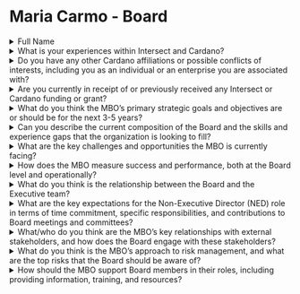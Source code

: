 # Maria Carmo - Board

<details>

<summary>Full Name</summary>

Maria Carmo

</details>



<details>

<summary>What is your experiences within Intersect and Cardano?</summary>

My experience with Cardano and Intersect is vast and diverse, reflecting my ongoing commitment to the ecosystem and the promotion of blockchain technology.

Experience with Cardano:

• Pioneer of Catalyst Fund 1: I have been involved since the beginning in the Catalyst Fund, contributing to education and content creation focused on community integration.&#x20;

• Cofounder of Cardanistas Pool: The Cardanistas Pool plays a crucial role in the operation of the Cardano network, contributing to transaction processing and block validation and production. Cardanistas also produces educational content with live sessions every Sunday, providing updates on the Cardano ecosystem. Wwe are at 202 lives&#x20;

• Cofounder of Lovelace Academy: This platform offers free educational content about Plutus. https://learn.lovelace.academy&#x20;

• Host of Cardano Summit 2022 and CIP 1694 Workshop 2023: I presented and facilitated discussions at major events, promoting innovation and knowledge about Cardano.&#x20;

• Cardano for Beginners course: The course is available on Cardano Feed: https://cardanofeed.com/learn/cardano-for-beginners-101-free-course and aims to give a short cut and a practical approach for new people.&#x20;

• Involvement in Catalyst, Swarm, and other projects: I have engaged in various projects within the Cardano community, including the Manifesto Cardano project, which aims to involve the community in Brazil in Cardano governance. https://linktr.ee/manifestocardanobrasil

Experience with Intersect:

• Member of Intersect: Associated as a pioneer member.&#x20;

• Education and Multimedia Grant: I worked with Daniela Alves on the grant in the Education and Multimedia category of Intersect, which resulted in the creation of GovChainLab. GovChainLab aims to create educational materials on Decentralized Governance, and conducts online and in-person workshops. We also produce content on our Substack, and tutorial videos in Portuguese, expanding our reach and impact on education about decentralized governance. To learn more, visit: https://govchainlab.substack.com/&#x20;

• Cohost of the DRep Pioneer Workshop: I co-organized the DRep Pioneer Workshop in Rio de Janeiro, in partnership with the Think Tank Institute of Technology and Society. The event was well-received and generated interest in future collaborations. https://govchainlab.substack.com/p/drep-pioneer-program-brasil&#x20;

• Cohost of a local event in Curitiba funded by Intersect: I held a local event in Curitiba at the Hard Rock Café, which was highly praised by participants and generated interest from other institutions to conduct similar events. https://govchainlab.substack.com/p/cardano-na-mesa-do-hard-rock-cafe-6ad&#x20;

• Cohost of the Constitutional Workshop in São Paulo: I co-organized the Constitutional Workshop in São Paulo on August 31, in partnership with ESPM. The workshop was held at the Campus Tech of the institution and generated requests for future activities. https://govchainlab.substack.com/p/saiba-como-foi-o-workshop-constitucional

</details>



<details>

<summary>Do you have any other Cardano affiliations or possible conflicts of interests, including you as an individual or an enterprise you are associated with?</summary>

Currently, my main affiliation with Cardano is through the activities mentioned in the previous question.

</details>



<details>

<summary>Are you currently in receipt of or previously received any Intersect or Cardano funding or grant?</summary>

Yes, I have received funding and grants in different capacities:

Projects Funded by Catalyst:&#x20;

• Lovelace Academy: I received financial support to develop and maintain our free educational platform focused on Plutus.&#x20;

• DEFI School Latam Funding and Grants from Intersect: Currently, I am not receiving active funding from Intersect. All grants and funding received have been used to promote and expand education and innovation within the Cardano ecosystem transparently and effectively.&#x20;

• Education and Multimedia Grant: I worked on the project funded by Intersect for the creation of GovChainLab, which aims to produce educational materials on Decentralized Governance and conduct online and in-person workshops.&#x20;

• DRep Pioneer Workshop: I co-organized the DRep Pioneer Workshop in Rio de Janeiro with the support of Intersect.&#x20;

• Local Event in Curitiba: I held a local event at the Hard Rock Café in Curitiba, funded by Intersect, which was well-received and generated interest from other institutions.&#x20;

• Constitutional Workshop in São Paulo: I co-organized this workshop at the Campus Tech of ESPM in São Paulo (business school), also funded by Intersect.

</details>



<details>

<summary>What do you think the MBO’s primary strategic goals and objectives are or should be for the next 3-5 years?</summary>

Expand and Diversify Hubs:

• Establish New Hubs: Create new hubs in underrepresented regions to increase global presence and cultural diversity within the Intersect network.&#x20;

• Adapt Hubs to Local Context: Ensure that each hub adapts its operations and initiatives to the local cultural and economic context to maximize the impact and relevance of activities. This expansion should consider not only broad geographic divisions but also the cultural and contextual nuances of each locality. Dividing the network solely by regions can lead to a loss of specific cultural context, which may affect the effectiveness and relevance of initiatives. Each culture has its own needs and challenges, and an approach that does not take this into account may result in strategies that do not resonate with local communities. Invest in Education and Training:&#x20;

• Develop Educational Programs: Create and fund educational programs and training on blockchain, DAOs, and decentralized governance, promoting greater understanding and participation in the ecosystem.&#x20;

• Support Training Initiatives: Provide support for local educational initiatives, such as workshops and courses, to promote education and training in decentralized governance. Increase Transparency and Accountability:&#x20;

• Publish Detailed Reports: Ensure that all aspects of operations, including budgets, decisions, and activities of Intersect and the Hubs, are transparent and documented. Publish regular and accessible reports for the community. Strengthen Innovation and Collaboration:&#x20;

• Encourage Partnerships and Collaborations: Establish partnerships with other DAOs, organizations, and projects to promote innovation and collaboration within the ecosystem. Encourage knowledge and resource exchange among the hubs. Develop Marketing and Engagement Strategies:&#x20;

• Increase Brand Visibility: Implement marketing campaigns to promote the Intersect brand and raise awareness of the organization both within and outside the blockchain community. • Engage the Community: Create strategies to increase community engagement, such as events and active participation initiatives, to keep the member base engaged and motivated. Establish Guidelines for Recruiting New Members:&#x20;

• Implement Effective Recruitment Methods: Develop and adopt guidelines for recruiting new members that prioritize quality over quantity. This includes methods that ensure new members are genuinely interested and committed to the organization's goals.&#x20;

• Promote Genuine Engagement: Focus on strategies that encourage the onboarding of individuals aligned with Intersect's values and objectives, rather than attracting members solely through giveaways or temporary incentives.

</details>



<details>

<summary>Can you describe the current composition of the Board and the skills and experience gaps that the organization is looking to fill?</summary>

According to Intersect's knowledge base, the initial Board of Directors is composed of five members:

Representatives of Initial Funders: Three members are appointed to represent the initial funders, including representatives from Input Output Global and EMURGO. These members were designated to help establish the organization's operations.

Interim COO: The third seat is occupied by the COO, who serves in an interim capacity and facilitates the connection between the executive team and the Board.

Academic Seat: One seat is reserved for an academic member from the Blockchain Excellence Center at the University of Wyoming, who holds a one-year term.

The two remaining seats will be filled by members from Intersect, with elections currently taking place. The term for these seats will be defined in collaboration with the community as part of the electoral planning.

Skills and Experience Gaps: In this context, Intersect seeks to fill essential skills and experience gaps to ensure effective governance and the sustainability of the organization. As a candidate in this election, I believe I possess the necessary skills mentioned:

Governance and Oversight:

Strategic Development: Provide strategic guidance to align the organization's goals and activities with its mission and vision.

Performance Oversight: Monitor the performance of the executive team, offering oversight on key initiatives.

Fiduciary Duties:

Duty of Care and Loyalty: Act with diligence and in the best interest of the organization, avoiding and disclosing conflicts of interest.

Financial Oversight:

Budget Approval and Monitoring: Oversee financial performance, approve budgets, and ensure operations are within financial means.

Risk Management: Implement adequate financial controls and risk management processes.

Support for the Executive Team:

Mentorship and Guidance: Provide mentorship and strategic advice to the executive team, contributing to leadership succession planning.

Stakeholder Engagement:

Member Representation: Ensure that member interests are represented in decision-making and that communication is transparent.

Public Relations: Support efforts to maintain positive relationships with donors, partners, and the public.

Key Expectations:

• Independence: Maintain independence in judgment and contribute unbiased opinions.&#x20;

• Engagement: Actively participate in board meetings and strategic planning.&#x20;

• Integrity: Uphold high ethical standards and the organization’s mission in all board-related activities.&#x20;

By bringing my experience and commitment, I am confident that I can help Intersect advance strategically and effectively, promoting robust and impactful governance.

</details>



<details>

<summary>What are the key challenges and opportunities the MBO is currently facing?</summary>

Intersect faces crucial challenges and opportunities for its growth and effectiveness. One of the main challenges is strengthening trust and transparency among members and stakeholders. It is essential to build a solid foundation of trust, which involves the continuous implementation of practices that ensure visibility in the operations and decisions of the organization and the Hubs.

Another significant challenge is community engagement. Encouraging active participation from members requires creating a welcoming environment where everyone feels motivated to contribute. Promoting hubs in different regions also presents complexities, as each hub has unique cultural and operational dynamics that require adaptive strategies.

Regarding existing membership plans, it is vital to consult members to ensure that these plans meet their expectations. Conducting surveys can help identify needs and opportunities, allowing the development of new plans that attract potential members.

Intersect also has significant opportunities. The global expansion of hubs can diversify and strengthen the member base, bringing valuable experiences and perspectives. Additionally, by positioning itself as a leader in education and the promotion of decentralized governance and blockchain, Intersect can attract new members interested in learning and engaging, establish partnerships with other institutions/organizations, universities, and think tanks. Offering resources and training can not only attract new members but also foster a continuous learning environment. The growing interest in decentralized technologies also presents an opportunity to develop tools that facilitate participation and engagement among members.

</details>



<details>

<summary>How does the MBO measure success and performance, both at the Board level and operationally?</summary>

Intersect adopts a comprehensive approach to measuring success and performance, both at Board level and in daily operations, using both qualitative and quantitative metrics that reflect its strategic objectives.

At Board level, performance is evaluated through regular reviews that analyze effectiveness in strategic decision-making and oversight of operations. It is essential that the decisions and initiatives of the Board align with Intersect's mission and vision, and periodic reports help ensure this connection. Transparency and communication with members are also key, with the Board assessing its effectiveness in disseminating information and promoting open dialogue.

Operationally, the team utilizes specific metrics to measure progress against strategic objectives. This includes indicators such as the number of new members, engagement in hub activities, and the effectiveness of funded projects. Continuous collection and analysis of feedback from the community is an important part of this process, allowing for an understanding of how operations are perceived by all involved. The success of projects and initiatives is measured based on impact indicators and achieved results. This involves setting clear goals at the beginning of each project and analyzing results at each implementation milestone.

</details>



<details>

<summary>What do you think is the relationship between the Board and the Executive team?</summary>

The Board works closely with the executive team to drive strategic objectives and uphold the organization’s governance standards.

The Board should be an intermediary, supporting and enabling communications between the executive team and the community, and helping the exec team to better hear the community.

</details>



<details>

<summary>What are the key expectations for the Non-Executive Director (NED) role in terms of time commitment, specific responsibilities, and contributions to Board meetings and committees?</summary>

The role of Non-Executive Director (NED) at Intersect involves a significant commitment and strategic responsibilities to ensure the long-term effectiveness of the organization. The NED is expected to dedicate about two days per month to the position, which includes attending Board meetings and reviewing relevant materials.

The primary purpose of the NED is to focus on the strategic direction of Intersect and its sustainability. This involves providing independent oversight, strategic guidance, and specialized advice, ensuring that the organization effectively fulfills its mission. The NED will work closely with the Board and the executive team to drive strategic objectives and maintain high governance standards.

The main responsibilities of the NED include:

• Strategic Leadership: Contribute to defining and implementing the organization’s vision and mission, helping to shape the future direction of Intersect.&#x20;

• Governance and Oversight: Monitor the performance of the executive team, ensuring that initiatives and operations align with the organization’s goals.&#x20;

• Financial Management: Oversee the organization’s financial health, review and approve budgets, and ensure that operations remain within available financial means.&#x20;

• Member and Stakeholder Engagement: Represent the interests of members in Board decisions, promoting open and transparent communication between leadership and the community.&#x20;

• Advisory Role: Offer guidance and strategic support to the executive team without getting involved in daily management, thus contributing to leadership development and succession planning.&#x20;

• Board Participation: Actively contribute to Board meetings, providing unbiased opinions and collaborating in critical decision-making.

</details>



<details>

<summary>What/who do you think are the MBO’s key relationships with external stakeholders, and how does the Board engage with these stakeholders?</summary>

Intersect maintains significant relationships with various stakeholders, which are essential for its growth and effectiveness legal and regulatory bodies, academia, partners and donors, general public. One of the primary groups is the member community. The Board is committed to ensuring that member interests are represented in the organization's decisions, promoting open and transparent communication.

The Board actively works to build relationships by participating in joint projects and organizing events that benefit all parties involved. These partnerships not only strengthen Intersect's mission but also create a collaborative ecosystem.

Public and community relations also play an important role. The Board supports efforts to maintain good relationships with donors, partners, and the general public. This includes participating in community events and conducting communication campaigns that highlight Intersect's mission and initiatives. A positive relationship with the community helps increase visibility and support for the organization.

Finally, Intersect must ensure compliance with legal obligations, which leads it to engage with regulators and local authorities. The Board ensures that the organization aligns with applicable standards and regulations by participating in meetings and dialogues when necessary.

</details>



<details>

<summary>What do you think is the MBO’s approach to risk management, and what are the top risks that the Board should be aware of?</summary>

Intersect adopts a proactive approach to risk management, recognizing the importance of identifying, assessing, and mitigating risks that may impact its operations and the fulfillment of its mission. This approach involves implementing policies and practices that ensure robust and responsible governance.

One of the key aspects of risk management is the personal accountability of Board members. While Wyoming law provides certain protections, it is crucial for directors to be aware that they may be held personally liable for breaches of fiduciary duty or negligence in their responsibilities. To mitigate this personal risk, Intersect ensures that directors and officers (D\&O) information and insurance are in place, providing an additional layer of protection for Board members.

</details>



<details>

<summary>How should the MBO support Board members in their roles, including providing information, training, and resources?</summary>

Adequate support for Board members is crucial to ensure they can effectively fulfill their roles and contribute to the success of Intersect. To achieve this, the organization should adopt a comprehensive approach that includes providing relevant information, ongoing training, and access to appropriate resources.

It is essential for Board members to have access to up-to-date information about Intersect's operations, the external environment, and best governance practices. This can be done through regular reports on the organization's performance, market analyses, and community feedback. Maintaining open and transparent communication is critical for members to make informed decisions.

Workshops, webinars, and mentoring programs can be implemented to ensure that Board members are well-prepared to face the challenges of their roles. Ongoing training not only enhances skills but also fosters a culture of learning within the organization.

Access to adequate resources is also vital. This may include reference materials, management tools, and collaboration platforms that facilitate active participation by members and the execution of their responsibilities. Providing administrative support, such as organizing meetings and preparing agendas, optimizes the Board's time and allows them to focus on their strategic responsibilities.

Furthermore, it is important to create a collaborative environment where Board members can share experiences, ask questions, and discuss challenges. This can be achieved through regular meetings and communication platforms that encourage interaction and mutual support.

</details>
